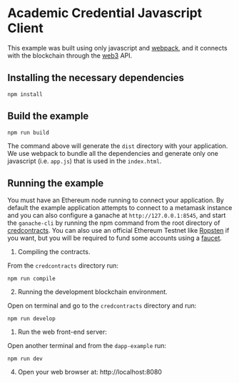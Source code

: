 # Academic Credential Javascript Client

This example was built using only javascript and [webpack](https://webpack.js.org/), and it connects with the blockchain through the [web3](https://github.com/ethereum/web3.js/) API.

## Installing the necessary dependencies
```
npm install
```

## Build the example
```
npm run build
```

The command above will generate the `dist` directory with your application. We use webpack to bundle all the dependencies and generate only one javascript (i.e. `app.js`) that is used in the `index.html`.

## Running the example

You must have an Ethereum node running to connect your application.
By default the example application attempts to connect to a metamask instance and you can also configure a ganache at `http://127.0.0.1:8545`, and start the `ganache-cli` by running the npm command from the root directory of [credcontracts](../README.md).
You can also use an official Ethereum Testnet like [Ropsten](https://ropsten.etherscan.io/) if you want, but you will be required to fund some accounts using a [faucet](https://faucet.ropsten.be/).

1. Compiling the contracts.

From the `credcontracts` directory run:
```
npm run compile
```

2. Running the development blockchain environment.
   
Open on terminal and go to the `credcontracts` directory and run:
```
npm run develop
```

1. Run the web front-end server:

Open another terminal and from the `dapp-example` run:
```
npm run dev
```

4. Open your web browser at: http://localhost:8080
